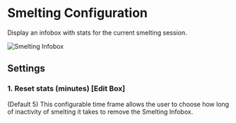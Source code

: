# Smelting Configuration
Display an infobox with stats for the current smelting session.

![Smelting Infobox](https://i.imgur.com/Nj5xOVn.png)

## Settings
### 1. Reset stats (minutes) [Edit Box]
(Default 5) This configurable time frame allows the user to choose how long of inactivity of smelting it takes to remove the Smelting Infobox.